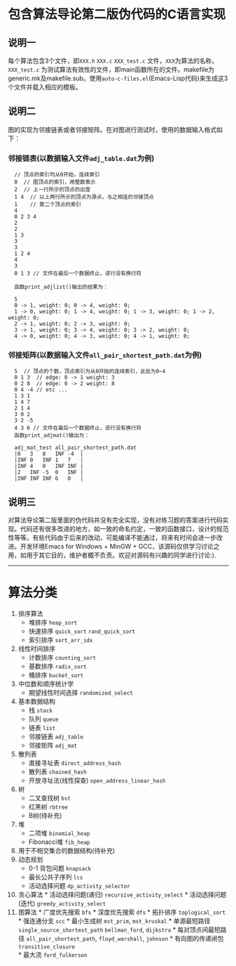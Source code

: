 # 包含算法导论第二版伪代码的C语言实现

## 说明一
每个算法包含3个文件，即`XXX.h` `XXX.c` `XXX_test.c` 文件，`XXX`为算法的名称，`XXX_test.c` 为测试算法有效性的文件，即main函数所在的文件。makefile为generic.mk及makefile.sub。使用`auto-c-files.el`(Emacs-Lisp代码)来生成这3个文件并载入相应的模板。

## 说明二
图的实现为邻接链表或者邻接矩阵。在对图进行测试时，使用的数据输入格式如下：
### 邻接链表(以数据输入文件`adj_table.dat`为例)

      // 顶点的索引均从0开始，连续索引
      0  // 图顶点的索引，用整数表示
      2  // 上一行所示的顶点的出度
      1 4  // 以上两行所示的顶点为源点，与之相连的邻接顶点
      1    // 第二个顶点的索引
      4
      0 2 3 4
      2
      2
      1 3
      3
      3
      1 2 4
      4
      3
      0 1 3 // 文件在最后一个数据终止，该行没有换行符

      函数print_adjlist()输出的结果为：

      5
      0 -> 1, weight: 0; 0 -> 4, weight: 0; 
      1 -> 0, weight: 0; 1 -> 4, weight: 0; 1 -> 3, weight: 0; 1 -> 2, weight: 0; 
      2 -> 1, weight: 0; 2 -> 3, weight: 0; 
      3 -> 1, weight: 0; 3 -> 4, weight: 0; 3 -> 2, weight: 0; 
      4 -> 0, weight: 0; 4 -> 3, weight: 0; 4 -> 1, weight: 0;

### 邻接矩阵(以数据输入文件`all_pair_shortest_path.dat`为例)

      5  // 顶点的个数，顶点索引为从0开始的连续索引，此处为0~4
      0 1 3  // edge: 0 -> 1 weight: 3
      0 2 8  // edge: 0 -> 2 weight: 8
      0 4 -4 // etc ...
      1 3 1
      1 4 7
      2 1 4
      3 0 2
      3 2 -5
      4 3 6 // 文件在最后一个数据终止，该行没有换行符
      函数print_adjmat()输出为：

      adj_mat_test all_pair_shortest_path.dat 
      |0   3   8   INF -4  |
      |INF 0   INF 1   7   |
      |INF 4   0   INF INF |
      |2   INF -5  0   INF |
      |INF INF INF 6   0   |

## 说明三
对算法导论第二版里面的伪代码并没有完全实现，没有对练习题的答案进行代码实现。代码还有很多改进的地方，如一致的命名约定，一致的函数接口，设计的规范性等等。有些代码由于后来的改动，可能编译不能通过，将来有时间会进一步改进。开发环境Emacs for Windows + MinGW + GCC，该源码仅供学习讨论之用，如用于其它目的，维护者概不负责。欢迎对源码有兴趣的同学进行讨论:).
***
# 算法分类
  1. 排序算法
     * 堆排序		    `heap_sort`
     * 快速排序		    `quick_sort` `rand_quick_sort`
     * 索引排序		    `sort_arr_idx`
  2. 线性时间排序
  	 * 计数排序          `counting_sort`
  	 * 基数排序	        `radix_sort`
  	 * 桶排序	        `bucket_sort`
  3. 中位数和顺序统计学
     * 期望线性时间选择   `randomized_select` 
  4. 基本数据结构
     * 栈		`stack`
     * 队列		`queue`
     * 链表		`list`
     * 邻接链表		`adj_table`
     * 邻接矩阵		`adj_mat`
  5. 散列表
     * 直接寻址表    `direct_address_hash`
     * 散列表       `chained_hash`
     * 开放寻址法(线性探查)    `open_address_linear_hash`
  6. 树
     * 二叉查找树	`bst`
     * 红黑树     	`rbtree`
     * B树(待补充)
  7. 堆
     * 二项堆		`binomial_heap`
     * Fibonacci堆	`fib_heap`
  8. 用于不相交集合的数据结构(待补充)
  9. 动态规划
     * 0-1 背包问题	`knapsack`
     * 最长公共子序列	`lcs`
     * 活动选择问题   `dp_activity_selector`
  10. 贪心算法
     * 活动选择问题(递归) `recursive_activity_select`
     * 活动选择问题(迭代) `greedy_activity_select` 
  11. 图算法
     * 广度优先搜索	`bfs`
     * 深度优先搜索	`dfs`
     * 拓扑排序		`toplogical_sort`
     * 强连通分支	`scc`
     * 最小生成树	`mst_prim`, `mst_kruskal`
     * 单源最短路径	`single_source_shortest_path` `bellman_ford`, `dijkstra`
     * 每对顶点间最短路径	`all_pair_shortest_path`, `floyd_warshall`, `johnson`
     * 有向图的传递闭包	`transitive_closure`    
     * 最大流		`ford_fulkerson`
      
